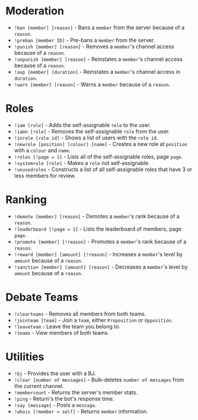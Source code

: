 # Moderation
- `!ban [member] [reason]` - Bans a `member` from the server because of a `reason`.
- `!preban [member ID]` - Pre-bans a `member` from the server.
- `!punish [member] [reason]` - Removes a `member`'s channel access because of a `reason`.
- `!unpunish [member] [reason]` - Reinstates a `member`'s channel access because of a `reason`.
- `!aup [member] [duration]` - Reinstates a `member`'s channel access in `duration`.
- `!warn [member] [reason]` - Warns a `member` because of a `reason`.

# Roles
- `!iam [role]` - Adds the self-assignable `role` to the user.
- `!iamn [role]` - Removes the self-assignable `role` from the user.
- `!inrole [role id]` - Shows a list of users with the `role id`.
- `!newrole [position] [colour] [name]` - Creates a new role at `position` with a `colour` and `name`.
- `!roles [!page = 1]` - Lists all of the self-assignable roles, page `page`.
- `!systemrole [role]` - Makes a `role` not self-assignable.
- `!unusedroles` - Constructs a list of all self-assignable roles that have 3 or less members for review.

# Ranking
- `!demote [member] [reason]` - Demotes a `member`'s rank because of a `reason`.
- `!leaderboard [!page = 1]` - Lists the leaderboard of members, page `page`.
- `!promote [member] [!reason]` - Promotes a `member`'s rank because of a `reason`.
- `!reward [member] [amount] [!reason]` - Increases a `member`'s level by `amount` because of a `reason`.
- `!sanction [member] [amount] [reason]` - Decreases a `member`'s level by `amount` because of a `reason`.

# Debate Teams
- `!clearteams` - Removes all members from both teams.
- `!jointeam [team]` - Join a `team`, either `Proposition` or `Opposition`.
- `!leaveteam` - Leave the team you belong to.
- `!teams` - View members of both teams.

# Utilities
- `!bj` - Provides the user with a BJ.
- `!clear [number of messages]` - Bulk-deletes `number of messages` from the current channel.
- `!membercount` - Returns the server's member stats.
- `!ping` - Return's the bot's response time.
- `!say [message]` - Posts a `message`.
- `!whois [!member = self]` - Returns `member` information.
